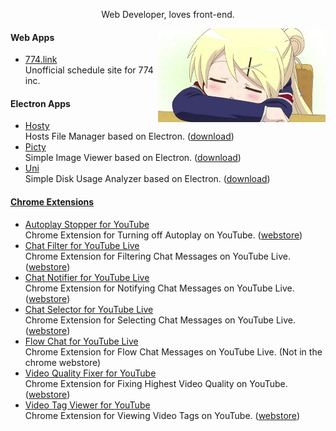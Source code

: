 <!-- markdownlint-disable MD033 MD041 -->

<p align="center">Web Developer, loves front-end.</p>

<img align="right" src="https://github.com/fiahfy/fiahfy/blob/main/karen.gif?raw=true" height="150" />

#### Web Apps

- [774.link](https://774-link.vercel.app/)  
  Unofficial schedule site for 774 inc.

#### Electron Apps

- [Hosty](https://github.com/fiahfy/hosty)  
  Hosts File Manager based on Electron. ([download](https://github.com/fiahfy/hosty/releases))
- [Picty](https://github.com/fiahfy/picty)  
  Simple Image Viewer based on Electron. ([download](https://github.com/fiahfy/picty/releases))
- [Uni](https://github.com/fiahfy/uni)  
  Simple Disk Usage Analyzer based on Electron. ([download](https://github.com/fiahfy/uni/releases))

#### [Chrome Extensions](https://chrome.google.com/webstore/search/fiahfy?_category=extensions)

- [Autoplay Stopper for YouTube](https://github.com/fiahfy/youtube-autoplay-stopper)  
  Chrome Extension for Turning off Autoplay on YouTube. ([webstore](https://chrome.google.com/webstore/detail/autoplay-stopper-for-yout/nllpbgemclgokfdjneckdfnhjpigolko))
- [Chat Filter for YouTube Live](https://github.com/fiahfy/youtube-live-chat-filter)  
  Chrome Extension for Filtering Chat Messages on YouTube Live. ([webstore](https://chrome.google.com/webstore/detail/chat-filter-for-youtube-l/jalcplhakmckbmlbidmbmpaegcpbejog))
- [Chat Notifier for YouTube Live](https://github.com/fiahfy/youtube-live-chat-notifier)  
  Chrome Extension for Notifying Chat Messages on YouTube Live. ([webstore](https://chrome.google.com/webstore/detail/chat-notifier-for-youtube/comcgfpdgcmplihamnpfehmmgablmenl))
- [Chat Selector for YouTube Live](https://github.com/fiahfy/youtube-live-chat-selector)  
  Chrome Extension for Selecting Chat Messages on YouTube Live. ([webstore](https://chrome.google.com/webstore/detail/youtube-live-chat-filter/elgbmlibcejchmmfkngbdpdmejbajkll))
- [Flow Chat for YouTube Live](https://github.com/fiahfy/youtube-live-chat-flow)  
  Chrome Extension for Flow Chat Messages on YouTube Live. (Not in the chrome webstore)
- [Video Quality Fixer for YouTube](https://github.com/fiahfy/youtube-video-quality-fixer)  
  Chrome Extension for Fixing Highest Video Quality on YouTube. ([webstore](https://chrome.google.com/webstore/detail/video-quality-fixer-for-y/lachijbhhoeimcnjncfhhpmgfgcoagha))
- [Video Tag Viewer for YouTube](https://github.com/fiahfy/youtube-video-tag-viewer)  
  Chrome Extension for Viewing Video Tags on YouTube. ([webstore](https://chrome.google.com/webstore/detail/video-tag-viewer-for-yout/gcbndmenkdcbihmachfnhjfbbkgkmeog))

